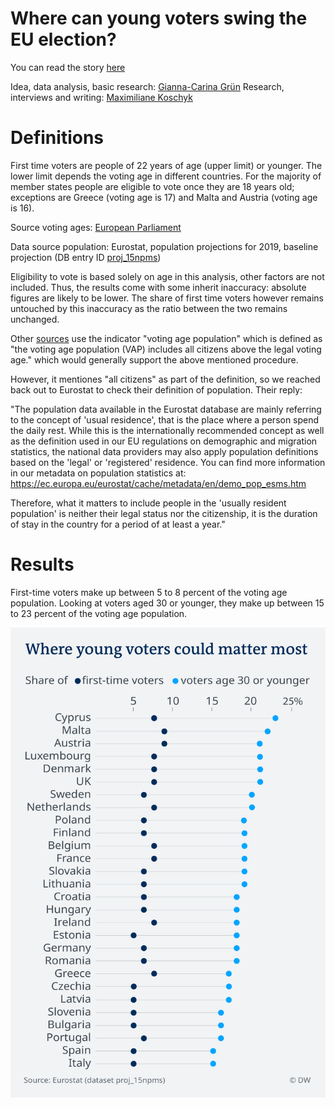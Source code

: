 # Where can young voters swing the EU election?

You can read the story [here]()

Idea, data analysis, basic research: [Gianna-Carina Grün](https://twitter.com/giannagruen)
Research, interviews and writing: [Maximiliane Koschyk](https://twitter.com/maxkoschyk)

# Definitions

First time voters are people of 22 years of age (upper limit) or younger. The lower limit depends the voting age in different countries. For the majority of member states people are eligible to vote once they are 18 years old; exceptions are Greece (voting age is 17) and Malta and Austria (voting age is 16).

Source voting ages: [European Parliament](http://www.europarl.europa.eu/RegData/etudes/ATAG/2018/623556/EPRS_ATA(2018)623556_EN.pdf)

Data source population: Eurostat, population projections for 2019, baseline projection (DB entry ID [proj_15npms](http://appsso.eurostat.ec.europa.eu/nui/show.do?dataset=proj_15npms&lang=en))

Eligibility to vote is based solely on age in this analysis, other factors are not included. Thus, the results come with some inherit inaccuracy: absolute figures are likely to be lower. The share of first time voters however remains untouched by this inaccuracy as the ratio between the two remains unchanged.

Other [sources](https://www.idea.int/data-tools/data/voter-turnout) use the indicator "voting age population" which is defined as "the voting age population (VAP) includes all citizens above the legal voting age." which would generally support the above mentioned procedure.

However, it mentiones "all citizens" as part of the definition, so we reached back out to Eurostat to check their definition of population. Their reply: 

"The population data available in the Eurostat database are mainly referring to the concept of 'usual residence', that is the place where a person spend the daily rest. While this is the internationally recommended concept as well as the definition used in our EU regulations on demographic and migration statistics, the national data providers may also apply population definitions based on the 'legal' or 'registered' residence. You can find more information in our metadata on population statistics at: https://ec.europa.eu/eurostat/cache/metadata/en/demo_pop_esms.htm

Therefore, what it matters to include people in the 'usually resident population' is neither their legal status nor the citizenship, it is the duration of stay in the country for a period of at least a year."

# Results

First-time voters make up between 5 to 8 percent of the voting age population.
Looking at voters aged 30 or younger, they make up between 15 to 23 percent of the voting age population.

![chart-share-young-voters](charts/124-EN-Share_YoungVoters-01.png)


